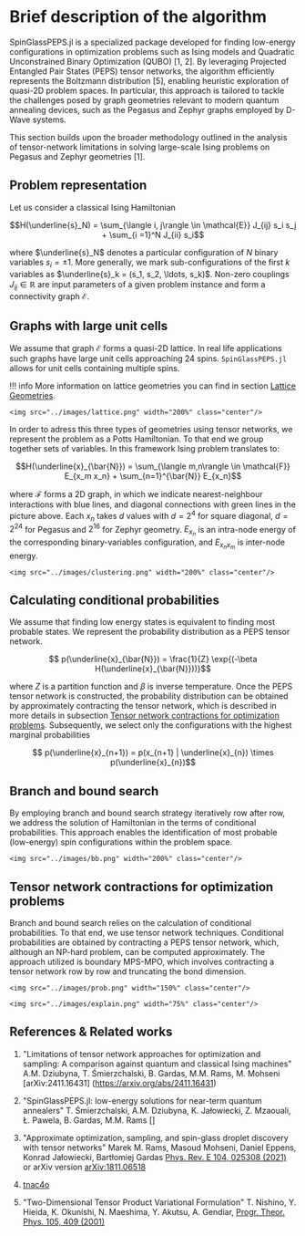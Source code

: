 # Brief description of the algorithm
SpinGlassPEPS.jl is a specialized package developed for finding low-energy configurations in optimization problems such as Ising models and Quadratic Unconstrained Binary Optimization (QUBO) [1, 2]. By leveraging Projected Entangled Pair States (PEPS) tensor networks, the algorithm efficiently represents the Boltzmann distribution [5], enabling heuristic exploration of quasi-2D problem spaces. In particular, this approach is tailored to tackle the challenges posed by graph geometries relevant to modern quantum annealing devices, such as the Pegasus and Zephyr graphs employed by D-Wave systems.

This section builds upon the broader methodology outlined in the analysis of tensor-network limitations in solving large-scale Ising problems on Pegasus and Zephyr geometries​ [1].

## Problem representation
Let us consider a classical Ising Hamiltonian
```math
H(\underline{s}_N) =  \sum_{\langle i, j\rangle \in \mathcal{E}} J_{ij} s_i s_j + \sum_{i =1}^N J_{ii} s_i
```
where $\underline{s}_N$ denotes a particular configuration of $N$ binary variables $s_i=\pm 1$. More generally, we  mark sub-configurations of the first $k$ variables as $\underline{s}_k = (s_1, s_2, \ldots, s_k)$. Non-zero couplings $J_{ij} \in \mathbb{R}$ are input parameters of a given problem instance and form a connectivity graph $\mathcal{E}$.

## Graphs with large unit cells
We assume that graph $\mathcal{E}$ forms a quasi-2D lattice. In real life applications such graphs have large unit cells approaching 24 spins. `SpinGlassPEPS.jl` allows for unit cells containing multiple spins. 

!!! info
    More information on lattice geometries you can find in section [Lattice Geometries](sgn/lattice.md).

```@raw html
<img src="../images/lattice.png" width="200%" class="center"/>
```
In order to adress this three types of geometries using tensor networks, we represent the problem as a Potts Hamiltonian. To that end we group together sets of variables. In this framework Ising problem translates to:
```math
H(\underline{x}_{\bar{N}}) = \sum_{\langle m,n\rangle \in \mathcal{F}} E_{x_m x_n} + \sum_{n=1}^{\bar{N}} E_{x_n}
```
where $\mathcal{F}$ forms a 2D graph, in which we indicate nearest-neighbour interactions with blue lines, and diagonal connections with green lines in the picture above.
Each $x_n$ takes $d$ values with  $d=2^4$ for square diagonal, $d=2^{24}$ for Pegasus and $2^{16}$ for Zephyr geometry. 
$E_{x_n}$ is an intra-node energy of the corresponding binary-variables configuration, and $E_{x_n x_m}$ is inter-node energy.
```@raw html
<img src="../images/clustering.png" width="200%" class="center"/>
```
## Calculating conditional probabilities
We assume that finding low energy states is equivalent to finding most probable states.
We represent the probability distribution as a PEPS tensor network.
```math
    p(\underline{x}_{\bar{N}}) = \frac{1}{Z} \exp{(-\beta H(\underline{x}_{\bar{N}}))}
```
where $Z$ is a partition function and $\beta$ is inverse temperature. Once the PEPS tensor network is constructed, the probability distribution can be obtained by approximately contracting the tensor network, which is described in more details in subsection [Tensor network contractions for optimization problems](#Tensor-network-contractions-for-optimization-problems).
Subsequently, we select only the configurations with the highest marginal probabilities
```math
    p(\underline{x}_{n+1}) = p(x_{n+1} | \underline{x}_{n}) \times p(\underline{x}_{n})
```

## Branch and bound search
By employing branch and bound search strategy iteratively row after row, we address the solution of Hamiltonian in the terms of conditional probabilities. This approach enables the identification of most probable (low-energy) spin configurations within the problem space. 

```@raw html
<img src="../images/bb.png" width="200%" class="center"/>
```
## Tensor network contractions for optimization problems
Branch and bound search relies on the calculation of conditional probabilities. To that end, we use tensor network techniques. Conditional probabilities are obtained by contracting a PEPS tensor network, which, although an NP-hard problem, can be computed approximately. The approach utilized is boundary MPS-MPO, which involves contracting a tensor network row by row and truncating the bond dimension.

```@raw html
<img src="../images/prob.png" width="150%" class="center"/>
```
```@raw html
<img src="../images/explain.png" width="75%" class="center"/>
```

## References & Related works

1. "Limitations of tensor network approaches for optimization and sampling: A comparison against quantum and classical Ising machines" A.M. Dziubyna, T. Śmierzchalski, B. Gardas, M.M. Rams, M. Mohseni [arXiv:2411.16431] (https://arxiv.org/abs/2411.16431)

2. "SpinGlassPEPS.jl: low-energy solutions for near-term quantum annealers" T. Śmierzchalski, A.M. Dziubyna, K. Jałowiecki, Z. Mzaouali, Ł. Pawela, B. Gardas, M.M. Rams []

3. "Approximate optimization, sampling, and spin-glass droplet discovery with tensor networks" Marek M. Rams, Masoud Mohseni, Daniel Eppens, Konrad Jałowiecki, Bartłomiej Gardas [Phys. Rev. E 104, 025308 (2021)](https://journals.aps.org/pre/abstract/10.1103/PhysRevE.104.025308) or arXiv version [arXiv:1811.06518](https://arxiv.org/abs/1811.06518)

4. [tnac4o](https://github.com/marekrams/tnac4o/tree/master)

5. "Two-Dimensional Tensor Product Variational Formulation" T. Nishino, Y. Hieida, K. Okunishi, N. Maeshima, Y. Akutsu, A. Gendiar, [Progr. Theor. Phys. 105, 409 (2001)](https://academic.oup.com/ptp/article/105/3/409/1834124)